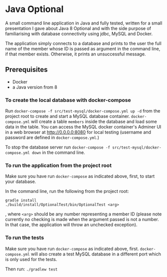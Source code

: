 # Java Optional
A small command line application in Java and fully tested, written for a small presentation I gave about Java 8 Optional and with the side purpose of familiarising with database connectivity using jdbc, MySQL and Docker. 

The application simply connects to a database and prints to the user the full name of the member whose ID is passed as argument in the command line, if that member exists. 
Otherwise, it prints an unsuccessful message.

## Prerequisites
* Docker
* a Java version from 8

### To create the local database with docker-compose 
Run `docker-compose -f src/test-mysql/docker-compose.yml up -d` from the project root to create and start a MySQL database container.
`docker-compose.yml` will create a table `members` inside the database and load some data in the table.
You can access the MySQL docker container's Adminer UI in a web browser at http://0.0.0.0:8080 for local testing (username and password are defined in `docker-compose.yml`.) 

To stop the database server run `docker-compose -f src/test-mysql/docker-compose.yml down` in the command line.

### To run the application from the project root
Make sure you have run `docker-compose` as indicated above, first, to start your database.

In the command line, run the following from the project root: 
```$xslt
gradle install
./build/install/OptionalTest/bin/OptionalTest <arg>

```
, where `<arg>` should be any number representing a member ID (please note currently no checking is made when the argument passed is not a number. In that case, the application will throw an unchecked exception).

### To run the tests
Make sure you have run `docker-compose` as indicated above, first. `docker-compose.yml` will also create a test MySQL database in a different port which is only used for the tests. 

Then run:
`./gradlew test`

